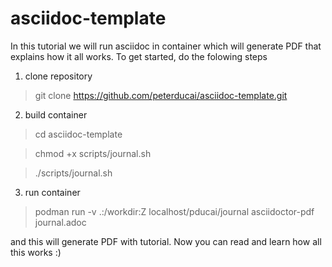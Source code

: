 # asciidoc-template

In this tutorial we will run asciidoc in container which will generate PDF that explains how it all works. To get started, do the folowing steps

1. clone repository

> git clone https://github.com/peterducai/asciidoc-template.git

2. build container

> cd asciidoc-template

> chmod +x scripts/journal.sh

> ./scripts/journal.sh

3. run container

> podman run -v .:/workdir:Z localhost/pducai/journal asciidoctor-pdf journal.adoc

and this will generate PDF with tutorial. Now you can read and learn how all this works :)


<!-- 
liberation-mono
liberation-narrow
liberation-sans
liberation-serif


/usr/share/fonts/liberation-serif/




podman run -v .:/workdir:Z localhost/pducai/journal asciidoctor-pdf journal.adoc

podman run --security-opt label=disable -v .:/workdir localhost/pducai/journal ls /workdir

> chcon -R system_u:object_r:container_file_t:s0 /tmp/pavucontrol-container/

> chcon -Rt svirt_sandbox_file_t /var/data --> 